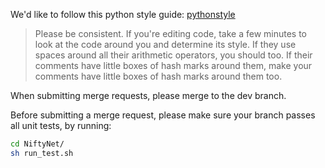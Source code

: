 We'd like to follow this python style guide: [pythonstyle]

> Please be consistent.
> If you're editing code, take a few minutes to look at the code around you and
> determine its style. If they use spaces around all their arithmetic operators,
> you should too. If their comments have little boxes of hash marks around them,
> make your comments have little boxes of hash marks around them too.

[pythonstyle]: https://google.github.io/styleguide/pyguide.html

When submitting merge requests, please merge to the dev branch.

Before submitting a merge request, please make sure your branch passes all
unit tests, by running:
``` sh
cd NiftyNet/
sh run_test.sh
```
